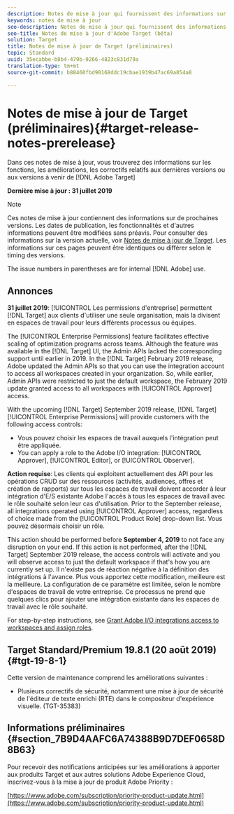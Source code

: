 ```yaml
---
description: Notes de mise à jour qui fournissent des informations sur les fonctionnalités, les améliorations et les correctifs pour les [! ! Versions DNL Adobe Target].
keywords: notes de mise à jour
seo-description: Notes de mise à jour qui fournissent des informations sur les fonctionnalités, les améliorations et les correctifs pour les [! ! Versions DNL Adobe Target].
seo-title: Notes de mise à jour d'Adobe Target (bêta)
solution: Target
title: Notes de mise à jour de Target (préliminaires)
topic: Standard
uuid: 35ecabbe-b8b4-479b-9266-4823c831d79a
translation-type: tm+mt
source-git-commit: b88460fbd90168ddc19cbae1939b47ac69a854a8

---
```



# Notes de mise à jour de Target (préliminaires){#target-release-notes-prerelease}

Dans ces notes de mise à jour, vous trouverez des informations sur les fonctions, les améliorations, les correctifs relatifs aux dernières versions ou aux versions à venir de [!DNL Adobe Target]

**Dernière mise à jour : 31 juillet 2019**

>[!NOTE]
>
>Ces notes de mise à jour contiennent des informations sur de prochaines versions. Les dates de publication, les fonctionnalités et d'autres informations peuvent être modifiées sans préavis. Pour consulter des informations sur la version actuelle, voir [Notes de mise à jour de Target](release-notes.md). Les informations sur ces pages peuvent être identiques ou différer selon le timing des versions.
>
>The issue numbers in parentheses are for internal [!DNL Adobe] use.

## Annonces

**31 juillet 2019**: [!UICONTROL Les permissions d'entreprise] permettent [!DNL Target] aux clients d'utiliser une seule organisation, mais la divisent en espaces de travail pour leurs différents processus ou équipes.

The [!UICONTROL Enterprise Permissions] feature facilitates effective scaling of optimization programs across teams. Although the feature was available in the [!DNL Target] UI, the Admin APIs lacked the corresponding support until earlier in 2019. In the [!DNL Target] February 2019 release, Adobe updated the Admin APIs so that you can use the integration account to access all workspaces created in your organization. So, while earlier, Admin APIs were restricted to just the default workspace, the February 2019 update granted access to all workspaces with [!UICONTROL Approver] access.

With the upcoming [!DNL Target] September 2019 release, [!DNL Target] [!UICONTROL Enterprise Permissions] will provide customers with the following access controls:

* Vous pouvez choisir les espaces de travail auxquels l'intégration peut être appliquée.
* You can apply a role to the Adobe I/O integration: [!UICONTROL Approver], [!UICONTROL Editor], or [!UICONTROL Observer].

**Action requise**: Les clients qui exploitent actuellement des API pour les opérations CRUD sur des ressources (activités, audiences, offres et création de rapports) sur tous les espaces de travail doivent accorder à leur intégration d'E/S existante Adobe l'accès à tous les espaces de travail avec le rôle souhaité selon leur cas d'utilisation. Prior to the September release, all integrations operated using [!UICONTROL Approver] access, regardless of choice made from the [!UICONTROL Product Role] drop-down list. Vous pouvez désormais choisir un rôle.

This action should be performed before **September 4, 2019** to not face any disruption on your end. If this action is not performed, after the [!DNL Target] September 2019 release, the access controls will activate and you will observe access to just the default workspace if that's how you are currently set up. Il n'existe pas de réaction négative à la définition des intégrations à l'avance. Plus vous apportez cette modification, meilleure est la meilleure. La configuration de ce paramètre est limitée, selon le nombre d'espaces de travail de votre entreprise. Ce processus ne prend que quelques clics pour ajouter une intégration existante dans les espaces de travail avec le rôle souhaité.

For step-by-step instructions, see [Grant Adobe I/O integrations access to workspaces and assign roles](/help/administrating-target/c-user-management/property-channel/configure-adobe-io-integration.md).

## Target Standard/Premium 19.8.1 (20 août 2019) {#tgt-19-8-1}

Cette version de maintenance comprend les améliorations suivantes :

* Plusieurs correctifs de sécurité, notamment une mise à jour de sécurité de l'éditeur de texte enrichi (RTE) dans le compositeur d'expérience visuelle. (TGT-35383)

## Informations préliminaires {#section_7B9D4AAFC6A74388B9D7DEF0658D8B63}

Pour recevoir des notifications anticipées sur les améliorations à apporter aux produits Target et aux autres solutions Adobe Experience Cloud, inscrivez-vous à la mise à jour de produit Adobe Priority :

[https://www.adobe.com/subscription/priority-product-update.html](https://www.adobe.com/subscription/priority-product-update.html)
